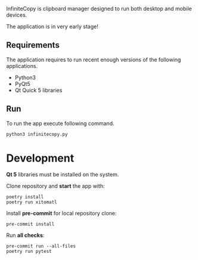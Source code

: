 InfiniteCopy is clipboard manager designed to run both desktop and mobile devices.

The application is in very early stage!

## Requirements

The application requires to run recent enough versions of the following applications.

- Python3
- PyQt5
- Qt Quick 5 libraries

## Run

To run the app execute following command.

```bash
python3 infinitecopy.py
```

# Development

**Qt 5** libraries must be installed on the system.

Clone repository and **start** the app with:

    poetry install
    poetry run xitomatl

Install **pre-commit** for local repository clone:

    pre-commit install

Run **all checks**:

    pre-commit run --all-files
    poetry run pytest
